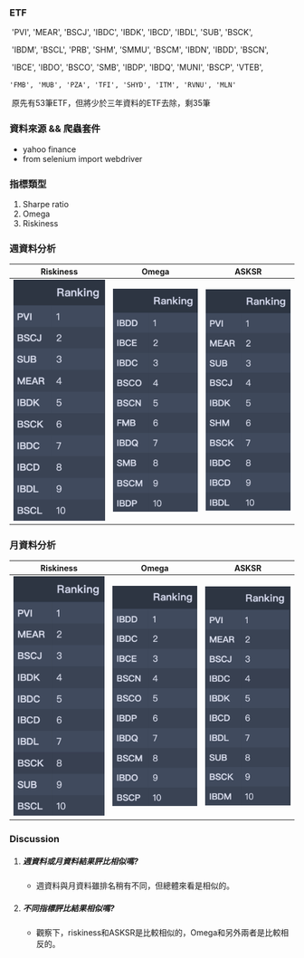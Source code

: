 ### ETF

​	'PVI', 'MEAR', 'BSCJ', 'IBDC', 'IBDK', 'IBCD', 'IBDL', 'SUB', 'BSCK',

​	'IBDM', 'BSCL', 'PRB', 'SHM', 'SMMU', 'BSCM', 'IBDN', 'IBDD', 'BSCN',

​	'IBCE', 'IBDO', 'BSCO', 'SMB', 'IBDP', 'IBDQ', 'MUNI', 'BSCP', 'VTEB',

 	'FMB', 'MUB', 'PZA', 'TFI', 'SHYD', 'ITM', 'RVNU', 'MLN'

​	原先有53筆ETF，但將少於三年資料的ETF去除，剩35筆

### 資料來源  && 爬蟲套件

- yahoo finance
- from selenium import webdriver

### 指標類型

1. Sharpe ratio
2. Omega
3. Riskiness

### 週資料分析

|                        **Riskiness**                         |                            Omega                             |                            ASKSR                             |
| :----------------------------------------------------------: | :----------------------------------------------------------: | :----------------------------------------------------------: |
| ![](./image/60339672_355811285064507_2633036108904005632_n.png) | ![](./image/60432601_181614582768136_3787785517232291840_n.png) | ![](./image/60356995_317160132515030_8715607740262645760_n.png) |





### 月資料分析

|                          Riskiness                           |                            Omega                             |                            ASKSR                             |
| :----------------------------------------------------------: | :----------------------------------------------------------: | :----------------------------------------------------------: |
| ![](./image/60347360_2020972504874125_3294377432294883328_n.png) | ![](./image/60746684_526903477844724_4114020989539450880_n.png) | ![](./image/60461045_2408518606043277_3717529898198237184_n.png) |



### Discussion

1. ##### 週資料或月資料結果評比相似嗎?

   - 週資料與月資料雖排名稍有不同，但總體來看是相似的。

2. ##### 不同指標評比結果相似嗎?

   -  觀察下，riskiness和ASKSR是比較相似的，Omega和另外兩者是比較相反的。

